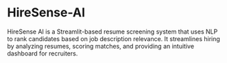 # HireSense-AI
HireSense AI is a Streamlit-based resume screening system that uses NLP to rank candidates based on job description relevance. It streamlines hiring by analyzing resumes, scoring matches, and providing an intuitive dashboard for recruiters.
